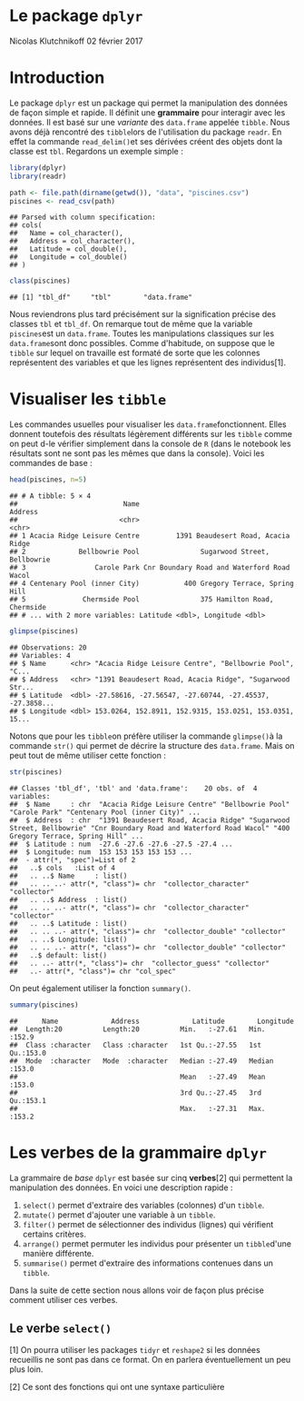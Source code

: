 Le package `dplyr`
================
Nicolas Klutchnikoff
02 février 2017

Introduction
============

Le package `dplyr` est un package qui permet la manipulation des données de façon simple et rapide. Il définit une **grammaire** pour interagir avec les données. Il est basé sur une *variante* des `data.frame` appelée `tibble`. Nous avons déjà rencontré des `tibble`lors de l'utilisation du package `readr`. En effet la commande `read_delim()`et ses dérivées créent des objets dont la classe est `tbl`. Regardons un exemple simple :

``` r
library(dplyr)
library(readr)
```

``` r
path <- file.path(dirname(getwd()), "data", "piscines.csv")
piscines <- read_csv(path)
```

    ## Parsed with column specification:
    ## cols(
    ##   Name = col_character(),
    ##   Address = col_character(),
    ##   Latitude = col_double(),
    ##   Longitude = col_double()
    ## )

``` r
class(piscines)
```

    ## [1] "tbl_df"     "tbl"        "data.frame"

Nous reviendrons plus tard précisément sur la signification précise des classes `tbl` et `tbl_df`. On remarque tout de même que la variable `piscines`est un `data.frame`. Toutes les manipulations classiques sur les `data.frame`sont donc possibles. Comme d'habitude, on suppose que le `tibble` sur lequel on travaille est formaté de sorte que les colonnes représentent des variables et que les lignes représentent des individus[1].

Visualiser les `tibble`
=======================

Les commandes usuelles pour visualiser les `data.frame`fonctionnent. Elles donnent toutefois des résultats légèrement différents sur les `tibble` comme on peut d-le vérifier simplement dans la console de `R` (dans le notebook les résultats sont ne sont pas les mêmes que dans la console). Voici les commandes de base :

``` r
head(piscines, n=5)
```

    ## # A tibble: 5 × 4
    ##                          Name                                    Address
    ##                         <chr>                                      <chr>
    ## 1 Acacia Ridge Leisure Centre         1391 Beaudesert Road, Acacia Ridge
    ## 2             Bellbowrie Pool               Sugarwood Street, Bellbowrie
    ## 3                 Carole Park Cnr Boundary Road and Waterford Road Wacol
    ## 4 Centenary Pool (inner City)           400 Gregory Terrace, Spring Hill
    ## 5              Chermside Pool               375 Hamilton Road, Chermside
    ## # ... with 2 more variables: Latitude <dbl>, Longitude <dbl>

``` r
glimpse(piscines)
```

    ## Observations: 20
    ## Variables: 4
    ## $ Name      <chr> "Acacia Ridge Leisure Centre", "Bellbowrie Pool", "C...
    ## $ Address   <chr> "1391 Beaudesert Road, Acacia Ridge", "Sugarwood Str...
    ## $ Latitude  <dbl> -27.58616, -27.56547, -27.60744, -27.45537, -27.3858...
    ## $ Longitude <dbl> 153.0264, 152.8911, 152.9315, 153.0251, 153.0351, 15...

Notons que pour les `tibble`on préfère utiliser la commande `glimpse()`à la commande `str()` qui permet de décrire la structure des `data.frame`. Mais on peut tout de même utiliser cette fonction :

``` r
str(piscines)
```

    ## Classes 'tbl_df', 'tbl' and 'data.frame':    20 obs. of  4 variables:
    ##  $ Name     : chr  "Acacia Ridge Leisure Centre" "Bellbowrie Pool" "Carole Park" "Centenary Pool (inner City)" ...
    ##  $ Address  : chr  "1391 Beaudesert Road, Acacia Ridge" "Sugarwood Street, Bellbowrie" "Cnr Boundary Road and Waterford Road Wacol" "400 Gregory Terrace, Spring Hill" ...
    ##  $ Latitude : num  -27.6 -27.6 -27.6 -27.5 -27.4 ...
    ##  $ Longitude: num  153 153 153 153 153 ...
    ##  - attr(*, "spec")=List of 2
    ##   ..$ cols   :List of 4
    ##   .. ..$ Name     : list()
    ##   .. .. ..- attr(*, "class")= chr  "collector_character" "collector"
    ##   .. ..$ Address  : list()
    ##   .. .. ..- attr(*, "class")= chr  "collector_character" "collector"
    ##   .. ..$ Latitude : list()
    ##   .. .. ..- attr(*, "class")= chr  "collector_double" "collector"
    ##   .. ..$ Longitude: list()
    ##   .. .. ..- attr(*, "class")= chr  "collector_double" "collector"
    ##   ..$ default: list()
    ##   .. ..- attr(*, "class")= chr  "collector_guess" "collector"
    ##   ..- attr(*, "class")= chr "col_spec"

On peut également utiliser la fonction `summary()`.

``` r
summary(piscines)
```

    ##      Name             Address             Latitude        Longitude    
    ##  Length:20          Length:20          Min.   :-27.61   Min.   :152.9  
    ##  Class :character   Class :character   1st Qu.:-27.55   1st Qu.:153.0  
    ##  Mode  :character   Mode  :character   Median :-27.49   Median :153.0  
    ##                                        Mean   :-27.49   Mean   :153.0  
    ##                                        3rd Qu.:-27.45   3rd Qu.:153.1  
    ##                                        Max.   :-27.31   Max.   :153.2

Les verbes de la grammaire `dplyr`
==================================

La grammaire de *base* `dplyr` est basée sur cinq **verbes**[2] qui permettent la manipulation des données. En voici une description rapide :

1.  `select()` permet d'extraire des variables (colonnes) d'un `tibble`.
2.  `mutate()` permet d'ajouter une variable à un `tibble`.
3.  `filter()` permet de sélectionner des individus (lignes) qui vérifient certains critères.
4.  `arrange()` permet permuter les individus pour présenter un `tibble`d'une manière différente.
5.  `summarise()` permet d'extraire des informations contenues dans un `tibble`.

Dans la suite de cette section nous allons voir de façon plus précise comment utiliser ces verbes.

Le verbe `select()`
-------------------

[1] On pourra utiliser les packages `tidyr` et `reshape2` si les données recueillis ne sont pas dans ce format. On en parlera éventuellement un peu plus loin.

[2] Ce sont des fonctions qui ont une syntaxe particulière
